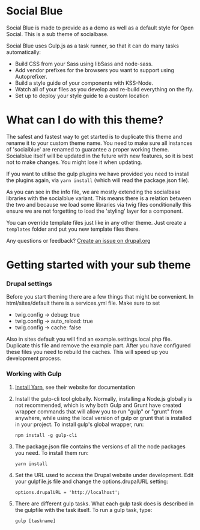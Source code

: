 # Social Blue
Social Blue is made to provide as a demo as well as a default style for Open Social. This is a sub theme of socialbase.

Social Blue uses Gulp.js as a task runner, so that it can do many tasks automatically:
 - Build CSS from your Sass using libSass and node-sass.
 - Add vendor prefixes for the browsers you want to support using Autoprefixer.
 - Build a style guide of your components with KSS-Node.
 - Watch all of your files as you develop and re-build everything on the fly.
 - Set up to deploy your style guide to a custom location

# What can I do with this theme?
The safest and fastest way to get started is to duplicate this theme and rename it to your custom theme name. You need to make sure all instances of 'socialblue' are renamed to guarantee a proper working theme. Socialblue itself will be updated in the future with new features, so it is best not to make changes. You might lose it when updating.

If you want to utilise the gulp plugins we have provided you need to install the plugins again, via `yarn install` (which will read the package.json file).

As you can see in the info file, we are mostly extending the socialbase libraries with the socialblue variant. This means there is a relation between the two and because we load some libraries via twig files conditionally this ensure we are not forgetting to load the 'styling' layer for a component.

You can override template files just like in any other theme. Just create a `templates` folder and put you new template files there.



Any questions or feedback?
[Create an issue on drupal.org](https://www.drupal.org/project/issues/social)


# Getting started with your sub theme 

### Drupal settings
Before you start theming there are a few things that might be convenient. In html/sites/default there is a services.yml file. Make sure to set
* twig.config -> debug: true
* twig.config -> auto_reload: true
* twig.config -> cache: false

Also in sites default you will find an example.settings.local.php file. Duplicate this file and remove the example part. After you have configured these files you need to rebuild the caches. This will speed up you development process.

### Working with Gulp

1. [Install Yarn](https://yarnpkg.com/en/docs/install), see their website for documentation

2. Install the gulp-cli tool globally. Normally, installing a Node.js globally
  is not recommended, which is why both Gulp and Grunt have created wrapper
  commands that will allow you to run "gulp" or "grunt" from anywhere, while
  using the local version of gulp or grunt that is installed in your project.
  To install gulp's global wrapper, run:
    ```
    npm install -g gulp-cli

3. The package.json file contains the versions of all the node packages you need. To install them run:
    ```
    yarn install
    ```
    
4. Set the URL used to access the Drupal website under development. Edit your
    gulpfile.js file and change the options.drupalURL setting:
    ```
    options.drupalURL = 'http://localhost';
    ```

4. There are different gulp tasks. What each gulp task does is described in the gulpfile with the task itself. To run a gulp task, type:
    ```
    gulp [taskname]
    ``` 
 